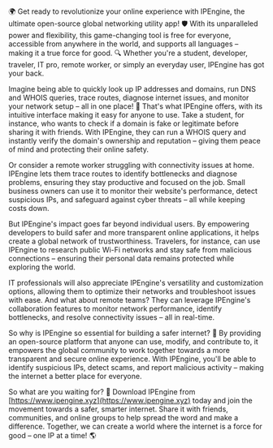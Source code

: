 🌍 Get ready to revolutionize your online experience with IPEngine, the ultimate open-source global networking utility app! 🛡️ With its unparalleled power and flexibility, this game-changing tool is free for everyone, accessible from anywhere in the world, and supports all languages – making it a true force for good. 🔍 Whether you're a student, developer, traveler, IT pro, remote worker, or simply an everyday user, IPEngine has got your back.

Imagine being able to quickly look up IP addresses and domains, run DNS and WHOIS queries, trace routes, diagnose internet issues, and monitor your network setup – all in one place! 📡 That's what IPEngine offers, with its intuitive interface making it easy for anyone to use. Take a student, for instance, who wants to check if a domain is fake or legitimate before sharing it with friends. With IPEngine, they can run a WHOIS query and instantly verify the domain's ownership and reputation – giving them peace of mind and protecting their online safety.

Or consider a remote worker struggling with connectivity issues at home. IPEngine lets them trace routes to identify bottlenecks and diagnose problems, ensuring they stay productive and focused on the job. Small business owners can use it to monitor their website's performance, detect suspicious IPs, and safeguard against cyber threats – all while keeping costs down.

But IPEngine's impact goes far beyond individual users. By empowering developers to build safer and more transparent online applications, it helps create a global network of trustworthiness. Travelers, for instance, can use IPEngine to research public Wi-Fi networks and stay safe from malicious connections – ensuring their personal data remains protected while exploring the world.

IT professionals will also appreciate IPEngine's versatility and customization options, allowing them to optimize their networks and troubleshoot issues with ease. And what about remote teams? They can leverage IPEngine's collaboration features to monitor network performance, identify bottlenecks, and resolve connectivity issues – all in real-time.

So why is IPEngine so essential for building a safer internet? 🚀 By providing an open-source platform that anyone can use, modify, and contribute to, it empowers the global community to work together towards a more transparent and secure online experience. With IPEngine, you'll be able to identify suspicious IPs, detect scams, and report malicious activity – making the internet a better place for everyone.

So what are you waiting for? 🌟 Download IPEngine from [https://www.ipengine.xyz](https://www.ipengine.xyz) today and join the movement towards a safer, smarter internet. Share it with friends, communities, and online groups to help spread the word and make a difference. Together, we can create a world where the internet is a force for good – one IP at a time! 🌎